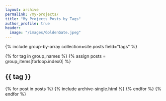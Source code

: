 ```yaml
---
layout: archive
permalink: /my-projects/
title: "My Projects Posts by Tags"
author_profile: true
header:
  image: "/images/GoldenGate.jpeg"
---
```



{% include group-by-array collection=site.posts field="tags" %}

{% for tag in group_names %}
  {% assign posts = group_items[forloop.index0] %}
  <h2 id="{{ tag | slugify }}" class="archive__subtitle">{{ tag }}</h2>
  {% for post in posts %}
    {% include archive-single.html %}
  {% endfor %}
{% endfor %}
